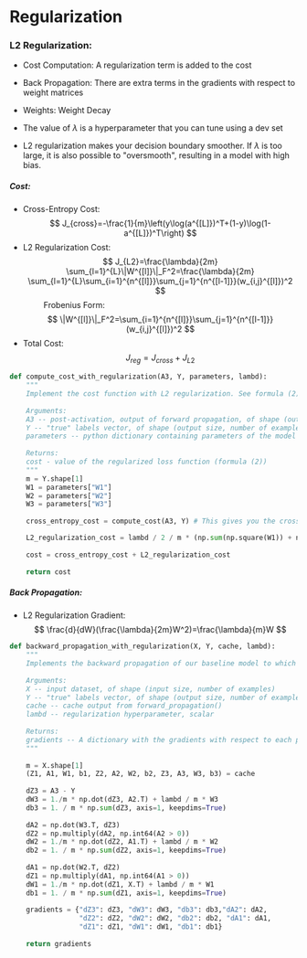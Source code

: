 # Regularization
### L2 Regularization:
- Cost Computation:
A regularization term is added to the cost

- Back Propagation:
There are extra terms in the gradients with respect to weight matrices
- Weights:
Weight Decay
- The value of $\lambda$ is a hyperparameter that you can tune using a dev set
- L2 regularization makes your decision boundary smoother. If $\lambda$ is too large, it is also possible to "oversmooth", resulting in a model with high bias.
##### Cost:
- Cross-Entropy Cost:
$$
J_{cross}=-\frac{1}{m}\left(y\log(a^{[L]})^T+(1-y)\log(1-a^{[L]})^T\right)
$$
- L2 Regularization Cost:
$$
J_{L2}=\frac{\lambda}{2m}
\sum_{l=1}^{L}\|W^{[l]}\|_F^2=\frac{\lambda}{2m}
\sum_{l=1}^{L}\sum_{i=1}^{n^{[l]}}\sum_{j=1}^{n^{[l-1]}}(w_{i,j}^{[l]})^2
$$
$\qquad$ Frobenius Form:
$$
\|W^{[l]}\|_F^2=\sum_{i=1}^{n^{[l]}}\sum_{j=1}^{n^{[l-1]}}(w_{i,j}^{[l]})^2
$$
- Total Cost:
$$
J_{reg}=J_{cross}+J_{L2}
$$
```python
def compute_cost_with_regularization(A3, Y, parameters, lambd):
    """
    Implement the cost function with L2 regularization. See formula (2) above.
    
    Arguments:
    A3 -- post-activation, output of forward propagation, of shape (output size, number of examples)
    Y -- "true" labels vector, of shape (output size, number of examples)
    parameters -- python dictionary containing parameters of the model
    
    Returns:
    cost - value of the regularized loss function (formula (2))
    """
    m = Y.shape[1]
    W1 = parameters["W1"]
    W2 = parameters["W2"]
    W3 = parameters["W3"]
    
    cross_entropy_cost = compute_cost(A3, Y) # This gives you the cross-entropy part of the cost

    L2_regularization_cost = lambd / 2 / m * (np.sum(np.square(W1)) + np.sum(np.square(W2)) + np.sum(np.square(W3)))
    
    cost = cross_entropy_cost + L2_regularization_cost
    
    return cost
```
##### Back Propagation:
- L2 Regularization Gradient:
$$
\frac{d}{dW}(\frac{\lambda}{2m}W^2)=\frac{\lambda}{m}W
$$
```python
def backward_propagation_with_regularization(X, Y, cache, lambd):
    """
    Implements the backward propagation of our baseline model to which we added an L2 regularization.
    
    Arguments:
    X -- input dataset, of shape (input size, number of examples)
    Y -- "true" labels vector, of shape (output size, number of examples)
    cache -- cache output from forward_propagation()
    lambd -- regularization hyperparameter, scalar
    
    Returns:
    gradients -- A dictionary with the gradients with respect to each parameter, activation and pre-activation variables
    """
    
    m = X.shape[1]
    (Z1, A1, W1, b1, Z2, A2, W2, b2, Z3, A3, W3, b3) = cache
    
    dZ3 = A3 - Y
    dW3 = 1./m * np.dot(dZ3, A2.T) + lambd / m * W3
    db3 = 1. / m * np.sum(dZ3, axis=1, keepdims=True)
    
    dA2 = np.dot(W3.T, dZ3)
    dZ2 = np.multiply(dA2, np.int64(A2 > 0))
    dW2 = 1./m * np.dot(dZ2, A1.T) + lambd / m * W2
    db2 = 1. / m * np.sum(dZ2, axis=1, keepdims=True)
    
    dA1 = np.dot(W2.T, dZ2)
    dZ1 = np.multiply(dA1, np.int64(A1 > 0))
    dW1 = 1./m * np.dot(dZ1, X.T) + lambd / m * W1
    db1 = 1. / m * np.sum(dZ1, axis=1, keepdims=True)
    
    gradients = {"dZ3": dZ3, "dW3": dW3, "db3": db3,"dA2": dA2,
                 "dZ2": dZ2, "dW2": dW2, "db2": db2, "dA1": dA1, 
                 "dZ1": dZ1, "dW1": dW1, "db1": db1}
    
    return gradients
```
